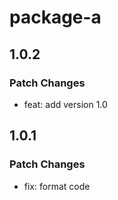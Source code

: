 # package-a

## 1.0.2

### Patch Changes

- feat: add version 1.0

## 1.0.1

### Patch Changes

- fix: format code
